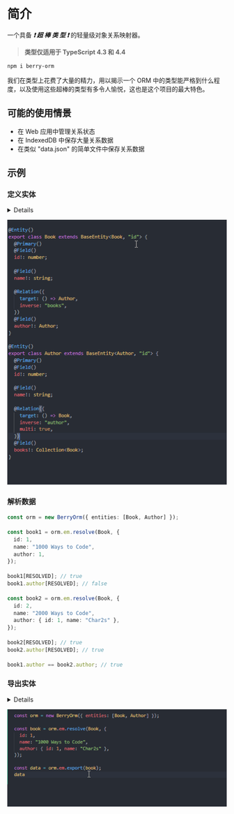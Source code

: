 # 简介

一个具备 **_❗ 超 棒 类 型 ❗_** 的轻量级对象关系映射器。

> **类型仅适用于 TypeScript 4.3 和 4.4**

```sh
npm i berry-orm
```

我们在类型上花费了大量的精力，用以揭示一个 ORM 中的类型能严格到什么程度，以及使用这些超棒的类型有多令人愉悦，这也是这个项目的最大特色。

## 可能的使用情景

- 在 Web 应用中管理关系状态
- 在 IndexedDB 中保存大量关系数据
- 在类似 "data.json" 的简单文件中保存关系数据

## 示例

### 定义实体

<details>

```ts
@Entity()
class Book extends BaseEntity<Book, "id"> {
  @Primary()
  @Field()
  id!: number;

  @Field()
  name!: string;

  @Relation({
    target: () => Author,
    inverse: "books",
  })
  @Field()
  author!: Author;
}

@Entity()
class Author extends BaseEntity<Author, "id"> {
  @Primary()
  @Field()
  id!: number;

  @Field()
  name!: string;

  @Relation({
    target: () => Book,
    inverse: "author",
    multi: true,
  })
  @Field()
  books!: Collection<Book>;
}
```

</details>

![](../../../res/defining-entities.gif)

### 解析数据

```ts
const orm = new BerryOrm({ entities: [Book, Author] });

const book1 = orm.em.resolve(Book, {
  id: 1,
  name: "1000 Ways to Code",
  author: 1,
});

book1[RESOLVED]; // true
book1.author[RESOLVED]; // false

const book2 = orm.em.resolve(Book, {
  id: 2,
  name: "2000 Ways to Code",
  author: { id: 1, name: "Char2s" },
});

book2[RESOLVED]; // true
book2.author[RESOLVED]; // true

book1.author == book2.author; // true
```

### 导出实体

<details>

```ts
const orm = new BerryOrm({ entities: [Book, Author] });

const book = orm.em.resolve(Book, {
  id: 1,
  name: "1000 Ways to Code",
  author: { id: 1, name: "Char2s" },
});

const data = orm.em.export(book, { author: { books: { author: true } } });
data.author.books[0].author.
```

</details>

![](../../../res/exporting-entities.gif)

